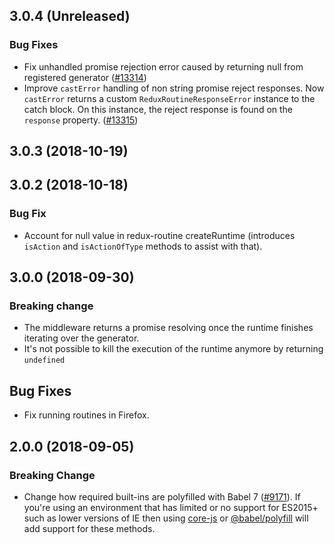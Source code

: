 ## 3.0.4 (Unreleased)

### Bug Fixes

- Fix unhandled promise rejection error caused by returning null from registered generator ([#13314](https://github.com/WordPress/gutenberg/pull/13314))
- Improve `castError` handling of non string promise reject responses. Now `castError` returns a custom `ReduxRoutineResponseError` instance to the catch block.  On this instance, the reject response is found on the `response` property.
([#13315](https://github.com/WordPress/gutenberg/pull/13315)) 

## 3.0.3 (2018-10-19)

## 3.0.2 (2018-10-18)

### Bug Fix

- Account for null value in redux-routine createRuntime (introduces `isAction` and `isActionOfType` methods to assist with that).

## 3.0.0 (2018-09-30)

### Breaking change

- The middleware returns a promise resolving once the runtime finishes iterating over the generator.
- It's not possible to kill the execution of the runtime anymore by returning `undefined`

## Bug Fixes

- Fix running routines in Firefox.

## 2.0.0 (2018-09-05)

### Breaking Change

- Change how required built-ins are polyfilled with Babel 7 ([#9171](https://github.com/WordPress/gutenberg/pull/9171)).  If you're using an environment that has limited or no support for ES2015+ such as lower versions of IE then using [core-js](https://github.com/zloirock/core-js) or [@babel/polyfill](https://babeljs.io/docs/en/next/babel-polyfill) will add support for these methods.

